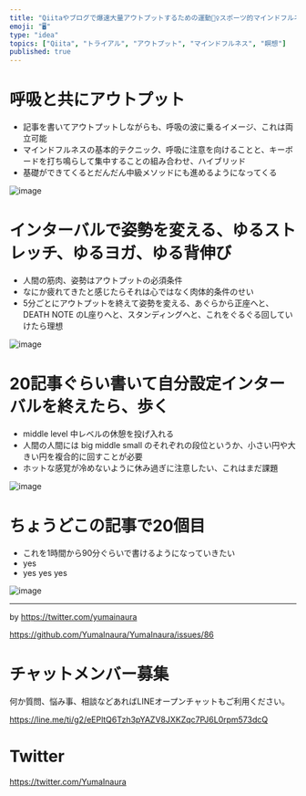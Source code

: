 ```yaml
---
title: "Qiitaやブログで爆速大量アウトプットするための運動🏃‍♀️スポーツ的マインドフルネス技法🧘"
emoji: "🖥"
type: "idea"
topics: ["Qiita", "トライアル", "アウトプット", "マインドフルネス", "瞑想"]
published: true
---
```


# 呼吸と共にアウトプット

- 記事を書いてアウトプットしながらも、呼吸の波に乗るイメージ、これは両立可能
- マインドフルネスの基本的テクニック、呼吸に注意を向けることと、キーボードを打ち鳴らして集中することの組み合わせ、ハイブリッド
- 基礎ができてくるとだんだん中級メソッドにも進めるようになってくる

![image](https://user-images.githubusercontent.com/13635059/50554075-73287f00-0cf7-11e9-8c07-12934c78fdc4.png)

# インターバルで姿勢を変える、ゆるストレッチ、ゆるヨガ、ゆる背伸び

- 人間の筋肉、姿勢はアウトプットの必須条件
- なにか疲れてきたと感じたらそれは心ではなく肉体的条件のせい
- 5分ごとにアウトプットを終えて姿勢を変える、あぐらから正座へと、DEATH NOTE のL座りへと、スタンディングへと、これをぐるぐる回していけたら理想

![image](https://user-images.githubusercontent.com/13635059/50554108-f6e26b80-0cf7-11e9-925a-8ccb49763148.png)

# 20記事ぐらい書いて自分設定インターバルを終えたら、歩く

- middle level 中レベルの休憩を投げ入れる
- 人間の人間には big middle small のそれぞれの段位というか、小さい円や大きい円を複合的に回すことが必要
- ホットな感覚が冷めないように休み過ぎに注意したい、これはまだ課題

![image](https://user-images.githubusercontent.com/13635059/50554104-e8944f80-0cf7-11e9-87dc-8c8b1affedec.png)

# ちょうどこの記事で20個目

- これを1時間から90分ぐらいで書けるようになっていきたい
- yes
- yes yes yes

![image](https://user-images.githubusercontent.com/13635059/50554116-17aac100-0cf8-11e9-9afc-ea401798f4f3.png)

---

by https://twitter.com/yumainaura


https://github.com/YumaInaura/YumaInaura/issues/86








<!-- Update From Qiita API -->

# チャットメンバー募集


何か質問、悩み事、相談などあればLINEオープンチャットもご利用ください。

https://line.me/ti/g2/eEPltQ6Tzh3pYAZV8JXKZqc7PJ6L0rpm573dcQ





# Twitter


https://twitter.com/YumaInaura


<!-- Update From Qiita API -->


